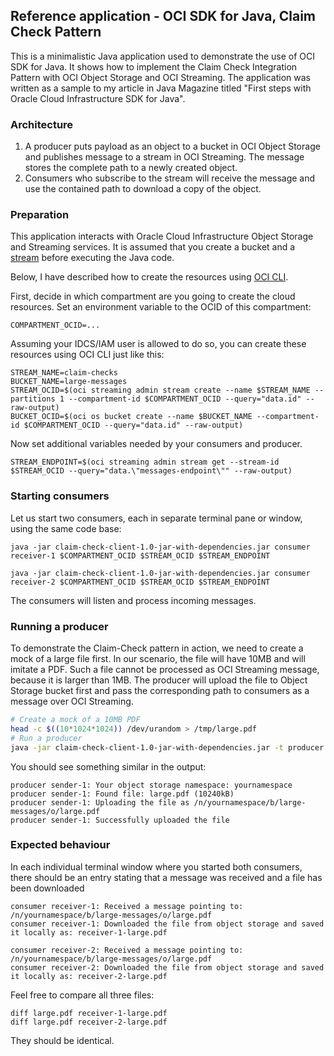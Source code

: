 ## Reference application - OCI SDK for Java, Claim Check Pattern
This is a minimalistic Java application used to demonstrate the use of OCI SDK for Java. It shows how to implement the Claim Check Integration Pattern with OCI Object Storage and OCI Streaming. The application was written as a sample to my article in Java Magazine titled "First steps with Oracle Cloud Infrastructure SDK for Java".

### Architecture


1. A producer puts payload as an object to a bucket in OCI Object Storage and publishes message to a stream in OCI Streaming. The message stores the complete path to a newly created object.
2. Consumers who subscribe to the stream will receive the message and use the contained path to download a copy of the object.

### Preparation
This application interacts with Oracle Cloud Infrastructure Object Storage and Streaming services. It is assumed that you create a bucket and a [stream](https://docs.oracle.com/en-us/iaas/Content/Streaming/Tasks/managingstreams.htm#Managing_Streams) before executing the Java code.

Below, I have described how to create the resources using [OCI CLI](https://docs.oracle.com/en-us/iaas/tools/oci-cli/2.21.2/oci_cli_docs/).

First, decide in which compartment are you going to create the cloud resources. Set an environment variable to the OCID of this compartment:

```
COMPARTMENT_OCID=...
```

Assuming your IDCS/IAM user is allowed to do so, you can create these resources using OCI CLI just like this:
```
STREAM_NAME=claim-checks
BUCKET_NAME=large-messages
STREAM_OCID=$(oci streaming admin stream create --name $STREAM_NAME --partitions 1 --compartment-id $COMPARTMENT_OCID --query="data.id" --raw-output)
BUCKET_OCID=$(oci os bucket create --name $BUCKET_NAME --compartment-id $COMPARTMENT_OCID --query="data.id" --raw-output)
```
Now set additional variables needed by your consumers and producer.
```
STREAM_ENDPOINT=$(oci streaming admin stream get --stream-id $STREAM_OCID --query="data.\"messages-endpoint\"" --raw-output)
```

### Starting consumers
Let us start two consumers, each in separate terminal pane or window, using the same code base:
```
java -jar claim-check-client-1.0-jar-with-dependencies.jar consumer receiver-1 $COMPARTMENT_OCID $STREAM_OCID $STREAM_ENDPOINT
```
```
java -jar claim-check-client-1.0-jar-with-dependencies.jar consumer receiver-2 $COMPARTMENT_OCID $STREAM_OCID $STREAM_ENDPOINT
```
The consumers will listen and process incoming messages.

### Running a producer
To demonstrate the Claim-Check pattern in action, we need to create a mock of a large file first. In our scenario, the file will have 10MB and will imitate a PDF. Such a file cannot be processed as OCI Streaming message, because it is larger than 1MB. The producer will upload the file to Object Storage bucket first and pass the corresponding path to consumers as a message over OCI Streaming.

```bash
# Create a mock of a 10MB PDF
head -c $((10*1024*1024)) /dev/urandom > /tmp/large.pdf
# Run a producer
java -jar claim-check-client-1.0-jar-with-dependencies.jar -t producer -n sender-1 -c $COMPARTMENT_OCID -s $STREAM_OCID -e $STREAM_ENDPOINT -b $BUCKET_NAME /tmp/large.pdf
```
You should see something similar in the output:
```
producer sender-1: Your object storage namespace: yournamespace
producer sender-1: Found file: large.pdf (10240kB)
producer sender-1: Uploading the file as /n/yournamespace/b/large-messages/o/large.pdf
producer sender-1: Successfully uploaded the file
```

### Expected behaviour
In each individual terminal window where you started both consumers, there should be an entry stating that a message was received and a file has been downloaded
```
consumer receiver-1: Received a message pointing to: /n/yournamespace/b/large-messages/o/large.pdf
consumer receiver-1: Downloaded the file from object storage and saved it locally as: receiver-1-large.pdf
```
```
consumer receiver-2: Received a message pointing to: /n/yournamespace/b/large-messages/o/large.pdf
consumer receiver-2: Downloaded the file from object storage and saved it locally as: receiver-2-large.pdf
```
Feel free to compare all three files:
```
diff large.pdf receiver-1-large.pdf
diff large.pdf receiver-2-large.pdf
```
They should be identical.
